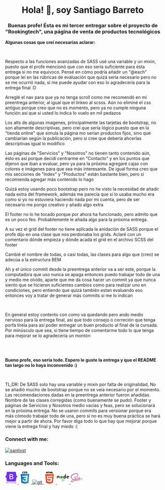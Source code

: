 <h1 align="center">Hola! 👋, soy Santiago Barreto</h1>
<h3 align="center">Buenas profe! Ésta es mi tercer entregar sobre el proyecto de "Rookingtech", una página de venta de productos tecnológicos</h3>


<p align="left"><strong>Algunas cosas que creí necesarias aclarar:</strong></p>
<br>
<p align="left">Respecto a las funciones avanzadas de SASS usé una variable y un mixin, puesto que el profe mencionó que con eso sería suficiente para ésta entrega si no me equivoco. Pensé en cómo podría añadir un "@each" porque leí en las rúbricas de evaluación que quizá sería necesario pero no se me ocurrió nada, si me puede ayudar con eso lo agradecería para la entrega final :D</p>
<p align="left">Arreglé el nav para que ya no tenga scroll como me recomendó en mi preentrega anterior, al igual que el linkeo al scsss. Aún no eliminé el css antiguo porque creo que no es momento, pero ya no cumple ninguna función así que si usted lo indica lo vuelo en mil pedazos</p>
<p align="left">Los alts de algunas imagenes, principalmente las tarjetas de bootstrap, no son altamente descriptivas, pero creí que sería lógico puesto que en la "tienda online" que simula la página mo serían productos fijos, sino que cambiarían según la publicación, pero si cree que debería ahcerlas descriptivas igual lo modifico</p>
<p align="left">Las páginas de "Servicios" y "Nosotros" no tienen tanto contenido aún, ésto es así porque decidí centrarme en "Contacto" y en los puntos que dijeron que iban a evaluar, pero ya para la próxima agregaré cajas con colores e imágenes para que sea más interesante. De igual forma creo que mis secciones de "Index" y "Productos" están bastante bien, pero si recomienda agregar más contenido lo hago</p>
<p align="left">Quizá estoy usando poco bootstrap pero no he visto la necesidad de añadir nada extra del framework, además me parecía que si lo usaba mucho era como si yo no estuviera haciendo nada por mi cuenta, pero de ser necesario me pongo creativo y añado algo extra</p>
<p align="left">El footer no lo he tocado porque por ahora ha funcionado, pero admito que es un poco feo. Probablemente le añada algo para la próxima entrega.</p>
<p align="left">A su vez el grid del footer no tiene aplicada la anidación de SASS porque el profe dijo en una clase que nos perdonaba los grids. Aclaré con un comentario dónde empieza y dónde acada el grid en el archivo SCSS del footer</p>
<p align="left">Cambié el nombre de todas, o casi todas, las clases para algo que (creo) se adecúa a la estructura BEM</p>
<p align="left">Ah y el único commit desde la preentrega anterior va a ser este, porque la computadora que uso nunca se apaga entonces puedo trabajar todo de una y medio me olvido, aparte que me da cosa hacer un commit ya que nunca siento que se hicieron suficientes cambios como para realizar uno en condiciones, pero entiendo que quizá también estan evaluando eso entonces voy a tratar de generar más commits si me lo indican</p>
<br>
<p align="left">En general estoy contento con como va quedando pero ando medio nervioso para la entrega final, así que todo consejo o correción que tenga porfa tírela para así poder entregar un buen producto al final de la cursada. Por minúsculo que sea, si tiene tiempo de comentarme todo lo que tenga para mejorar se lo agradecería un montón</p>
<br>
<br>
<p align="left"><strong>Bueno profe, eso sería todo. Espero le guste la entrega y que el README tan largo no lo haya inconvenido :)</strong></p>
<br>
<p align="left">TL;DR: De SASS solo hay una variable y mixin por falta de originalidad, No se añadió mucho de bootstrap porque no se veía necesario por el momento. Las recomendaciones dadas en la preentrega anterior fueron añadidas. Nombre de las clases corregidas (como buenamente se pudo). Footer y páginas de Servicios y Nosotros medio vacías y feas, pero se solucionará en la próxima entrega. No se usaron commits para versionar porque era más cómodo trabajar todo de una, pero si no es muy buena práctica se hará mejor a partir de ahora. Por favor diga todo lo que hay que mejorar porque viene la entrega final y hay miedo :(</p>






<h3 align="left">Connect with me:</h3>
<p align="left">
<a href="https://instagram.com/santivst" target="blank"><img align="center" src="https://raw.githubusercontent.com/rahuldkjain/github-profile-readme-generator/master/src/images/icons/Social/instagram.svg" alt="santivst" height="30" width="40" /></a>
</p>

<h3 align="left">Languages and Tools:</h3>
<p align="left"> <a href="https://getbootstrap.com" target="_blank" rel="noreferrer"> <img src="https://raw.githubusercontent.com/devicons/devicon/master/icons/bootstrap/bootstrap-plain-wordmark.svg" alt="bootstrap" width="40" height="40"/> </a> <a href="https://www.w3schools.com/css/" target="_blank" rel="noreferrer"> <img src="https://raw.githubusercontent.com/devicons/devicon/master/icons/css3/css3-original-wordmark.svg" alt="css3" width="40" height="40"/> </a> <a href="https://git-scm.com/" target="_blank" rel="noreferrer"> <img src="https://www.vectorlogo.zone/logos/git-scm/git-scm-icon.svg" alt="git" width="40" height="40"/> </a> <a href="https://www.w3.org/html/" target="_blank" rel="noreferrer"> <img src="https://raw.githubusercontent.com/devicons/devicon/master/icons/html5/html5-original-wordmark.svg" alt="html5" width="40" height="40"/> </a> <a href="https://nodejs.org" target="_blank" rel="noreferrer"> <img src="https://raw.githubusercontent.com/devicons/devicon/master/icons/nodejs/nodejs-original-wordmark.svg" alt="nodejs" width="40" height="40"/> </a> <a href="https://sass-lang.com" target="_blank" rel="noreferrer"> <img src="https://raw.githubusercontent.com/devicons/devicon/master/icons/sass/sass-original.svg" alt="sass" width="40" height="40"/> </a> </p>
